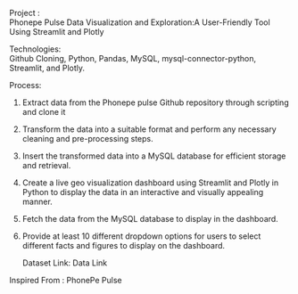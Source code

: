 Project :  
Phonepe Pulse Data Visualization and Exploration:A User-Friendly Tool Using Streamlit and Plotly  

Technologies:  
Github Cloning, Python, Pandas, MySQL, mysql-connector-python, Streamlit, and Plotly.  
  
  Process:  
  1. Extract data from the Phonepe pulse Github repository through scripting and
clone it

2. Transform the data into a suitable format and perform any necessary cleaning
and pre-processing steps.

3. Insert the transformed data into a MySQL database for efficient storage and
retrieval.

4. Create a live geo visualization dashboard using Streamlit and Plotly in Python
to display the data in an interactive and visually appealing manner.
5. Fetch the data from the MySQL database to display in the dashboard.
6. Provide at least 10 different dropdown options for users to select different
facts and figures to display on the dashboard.

   Dataset Link: Data Link
   
   
Inspired From : PhonePe Pulse  
